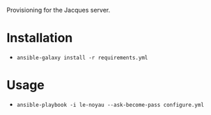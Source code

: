 Provisioning for the Jacques server.

# Installation

- `ansible-galaxy install -r requirements.yml`

# Usage

- `ansible-playbook -i le-noyau --ask-become-pass configure.yml`
